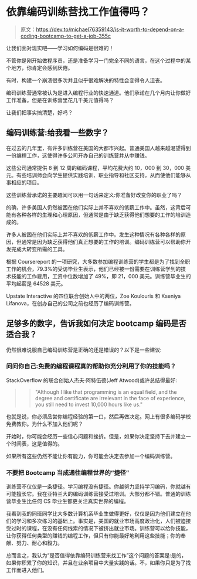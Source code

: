 # 依靠编码训练营找工作值得吗？

> 原文：<https://dev.to/michael76359143/is-it-worth-to-depend-on-a-coding-bootcamp-to-get-a-job-355c>

让我们面对现实吧——学习如何编码是很难的！

不管你是刚开始做程序员，还是准备学习一门完全不同的语言，在这个过程中的某个地方，你肯定会感到厌倦。

有时，构建一个崩溃很多次并且似乎很难解决的特性会变得令人沮丧。

编码训练营通常被认为是进入编程行业的快速通道。他们承诺在几个月内让你做好工作准备。但是在训练营里花几千美元值得吗？

让我们把事实搞清楚，好吗？

## 编码训练营:给我看一些数字？

在过去的几年里，有许多训练营在美国的大都市兴起。普通美国人越来越渴望得到一份编程工作，这使得许多公司开办自己的训练营并从中赚钱。

这些公司通常提供 8 到 12 周的编码课程，平均花费大约 10，000 到 30，000 美元。有些培训师会向学生提供实践培训、职业指导和社区支持，从而使他们能够从事相应的项目。

这些训练营承诺的主要趣闻可以用一句话来定义:你准备好改变你的职业了吗？

的确，许多美国人仍然被困在他们实际上并不喜欢的低薪工作中。虽然，这背后可能有各种各样的生理和心理原因，但通常是由于缺乏获得他们想要的工作的培训造成的。

许多人被困在他们实际上并不喜欢的低薪工作中。发生这种情况有各种各样的原因，但通常是因为缺乏获得他们真正想要的工作的培训。编码训练营可以帮助你开发完成大转变所需的工具。

根据 Coursereport 的一项研究，大多数参加编程训练营的学生都是为了找到全职工作的机会，79.3%的受访毕业生表示，他们已经被一份需要在训练营学到的技术技能的工作雇用，工资中位数增加了 49%，即 21，000 美元。训练营毕业生的平均起薪是 64528 美元。

Upstate Interactive 的四位联合创始人中的两位，Zoe Koulouris 和 Kseniya Lifanova，在创办自己的公司之前也经历了编码训练营。

## 足够多的数字，告诉我如何决定 bootcamp 编码是否适合我？

仍然很难说服自己编码训练营是正确的还是错误的？以下是一些建议:

### 问问你自己:免费的编程课程真的帮助你充分利用了你的技能吗？

StackOverflow 的联合创始人杰夫·阿特伍德(Jeff Atwood)或许总结得最好:

> > "Although I like that programming is an equal field, and the degree and certificate are irrelevant in the face of experience, you still need to invest 10,000 hours like us."

也就是说，你必须品尝你编程经验的第一口，然后再做决定。网上有很多编码学校免费教你。为什么不加入他们呢？

开始时，你可能会经历一些信心问题和挫折。但是，如果你决定坚持下去并建立一个时间表，这是值得的。

如果所有这些仍然不能让你有能力，你可能会决定去参加一个编码训练营。

### 不要把 Bootcamp 当成通往编程世界的“捷径”

训练营不仅仅是一条捷径。学习编程没有捷径。你越努力坚持学习编码，你就越有可能擅长它。我在亚特兰大的编码训练营接受过培训。大部分都不错。普通的训练营毕业生比任何 CS 毕业生都更关注真实世界的编程。

我看到我的同班同学比大多数计算机系毕业生做得更好，仅仅是因为他们建立在他们的学习和多次练习的基础上。事实是，美国的就业市场高度政治化，人们被迫接受过时的课程，在没有任何线索的情况下被挤出就业市场。训练营可以给你技能，让你获得任何类型的赚钱的编程工作，但只有你能最好地利用这些技能；你的奉献、努力、耐心和毅力。

总而言之，我认为“是否值得依靠编码训练营来找工作”这个问题的答案是:是的，如果你积累了你的知识，并且在业余项目中大量实践的话。不，如果你只是为了找工作而进入他们。